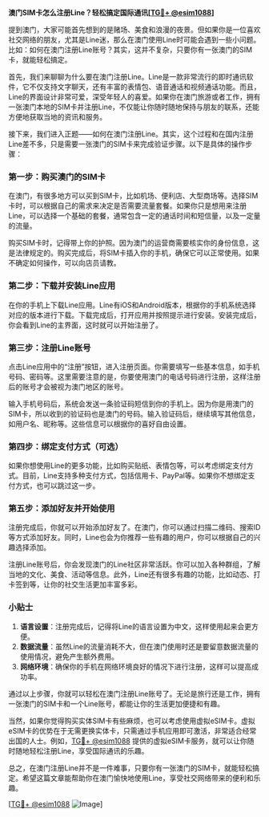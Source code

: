 **澳门SIM卡怎么注册Line？轻松搞定国际通讯[[TG💪+ @esim1088](https://t.me/s/esim1088)]**

提到澳门，大家可能首先想到的是赌场、美食和浪漫的夜景。但如果你是一位喜欢社交网络的朋友，尤其是Line迷，那么在澳门使用Line时可能会遇到一些小问题。比如：如何在澳门注册Line账号？其实，这并不复杂，只要你有一张澳门的SIM卡，就能轻松搞定。

首先，我们来聊聊为什么要在澳门注册Line。Line是一款非常流行的即时通讯软件，它不仅支持文字聊天，还有丰富的表情包、语音通话和视频通话功能。而且，Line的界面设计非常可爱，深受年轻人的喜爱。如果你在澳门旅游或者工作，拥有一张澳门本地的SIM卡并注册Line，不仅能让你随时随地保持与朋友的联系，还能方便地获取当地的资讯和服务。

接下来，我们进入正题——如何在澳门注册Line。其实，这个过程和在国内注册Line差不多，只是需要一张澳门的SIM卡来完成验证步骤。以下是具体的操作步骤：

### 第一步：购买澳门的SIM卡

在澳门，有很多地方可以买到SIM卡，比如机场、便利店、大型商场等。选择SIM卡时，可以根据自己的需求来决定是否需要流量套餐。如果你只是想用来注册Line，可以选择一个基础的套餐，通常包含一定的通话时间和短信量，以及一定量的流量。

购买SIM卡时，记得带上你的护照。因为澳门的运营商需要核实你的身份信息，这是法律规定的。购买完成后，将SIM卡插入你的手机，确保它可以正常使用。如果不确定如何操作，可以向店员请教。

### 第二步：下载并安装Line应用

在你的手机上下载Line应用。Line有iOS和Android版本，根据你的手机系统选择对应的版本进行下载。下载完成后，打开应用并按照提示进行安装。安装完成后，你会看到Line的主界面，这时就可以开始注册了。

### 第三步：注册Line账号

点击Line应用中的“注册”按钮，进入注册页面。你需要填写一些基本信息，如手机号码、密码等。这里需要注意的是，你要使用澳门的电话号码进行注册，这样注册后的账号才会被视为澳门地区的账号。

输入手机号码后，系统会发送一条验证码短信到你的手机上。因为你是用澳门的SIM卡，所以收到的验证码也是澳门的号码。输入验证码后，继续填写其他信息，如用户名、昵称等。这些信息可以根据你的喜好自由设置。

### 第四步：绑定支付方式（可选）

如果你想使用Line的更多功能，比如购买贴纸、表情包等，可以考虑绑定支付方式。目前，Line支持多种支付方式，包括信用卡、PayPal等。如果你不想绑定支付方式，也可以跳过这一步。

### 第五步：添加好友并开始使用

注册完成后，你就可以开始添加好友了。在澳门，你可以通过扫描二维码、搜索ID等方式添加好友。同时，Line也会为你推荐一些有趣的用户，你可以根据自己的兴趣选择添加。

注册Line账号后，你会发现澳门的Line社区非常活跃。你可以加入各种群组，了解当地的文化、美食、活动等信息。此外，Line还有很多有趣的功能，比如动态、打卡签到等，让你的社交生活更加丰富多彩。

### 小贴士

1. **语言设置**：注册完成后，记得将Line的语言设置为中文，这样使用起来会更方便。
2. **数据流量**：虽然Line的流量消耗不大，但在澳门使用时还是要留意数据流量的使用情况，避免产生额外费用。
3. **网络环境**：确保你的手机在网络环境良好的情况下进行注册，这样可以提高成功率。

通过以上步骤，你就可以轻松在澳门注册Line账号了。无论是旅行还是工作，拥有一张澳门的SIM卡和一个Line账号，都能让你的生活更加便捷和有趣。

当然，如果你觉得购买实体SIM卡有些麻烦，也可以考虑使用虚拟eSIM卡。虚拟eSIM卡的优势在于无需更换实体卡，只需通过手机应用即可激活，非常适合经常出国的人士。例如，[TG💪+ @esim1088](https://t.me/s/esim1088) 提供的虚拟eSIM卡服务，就可以让你随时随地轻松注册Line，享受国际通讯的乐趣。

总之，在澳门注册Line并不是一件难事，只要你有一张澳门的SIM卡，就能轻松搞定。希望这篇文章能帮助你在澳门愉快地使用Line，享受社交网络带来的便利和乐趣。

[[TG💪+ @esim1088](https://t.me/s/esim1088) ![Image](https://i.postimg.cc/4NQfJmqS/Snipaste-2025-05-13-00-14-12.png)]